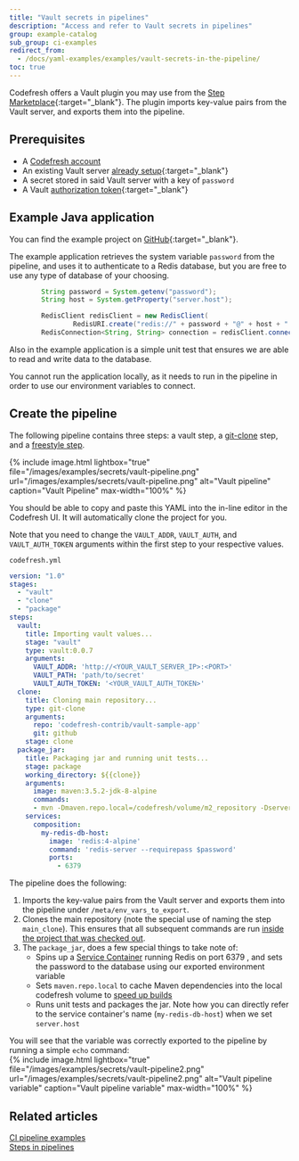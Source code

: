 ```yaml
---
title: "Vault secrets in pipelines"
description: "Access and refer to Vault secrets in pipelines"
group: example-catalog
sub_group: ci-examples
redirect_from:
  - /docs/yaml-examples/examples/vault-secrets-in-the-pipeline/
toc: true
---
```


Codefresh offers a Vault plugin you may use from the [Step Marketplace](https://codefresh.io/steps/step/vault){:target="\_blank"}.  The plugin imports key-value pairs from the Vault server, and exports them into the pipeline. 

## Prerequisites

- A [Codefresh account]({{site.baseurl}}/docs/administration/account-user-management/create-codefresh-account/)
- An existing Vault server [already setup](https://learn.hashicorp.com/vault/getting-started/install){:target="\_blank"}
- A secret stored in said Vault server with a key of `password`
- A Vault [authorization token](https://learn.hashicorp.com/vault/getting-started/authentication#tokens){:target="\_blank"}

## Example Java application

You can find the example project on [GitHub](https://github.com/codefresh-contrib/vault-sample-app){:target="\_blank"}.

The example application retrieves the system variable `password` from the pipeline, and uses it to authenticate to a Redis database, but you are free to use any type of database of your choosing.

```java
        String password = System.getenv("password");
        String host = System.getProperty("server.host");

        RedisClient redisClient = new RedisClient(
                RedisURI.create("redis://" + password + "@" + host + ":6379"));
        RedisConnection<String, String> connection = redisClient.connect();
```

Also in the example application is a simple unit test that ensures we are able to read and write data to the database.

You cannot run the application locally, as it needs to run in the pipeline in order to use our environment variables to connect.

## Create the pipeline

The following pipeline contains three steps: a vault step, a [git-clone]({{site.baseurl}}/docs/pipelines/steps/git-clone/) step, and a [freestyle step]({{site.baseurl}}/docs/pipelines/steps/freestyle/).

{% include image.html 
lightbox="true" 
file="/images/examples/secrets/vault-pipeline.png" 
url="/images/examples/secrets/vault-pipeline.png" 
alt="Vault pipeline"
caption="Vault Pipeline"
max-width="100%" 
%}

You should be able to copy and paste this YAML into the in-line editor in the Codefresh UI.  It will automatically clone the project for you.

Note that you need to change the `VAULT_ADDR`, `VAULT_AUTH`, and `VAULT_AUTH_TOKEN` arguments within the first step to your respective values.

`codefresh.yml`
```yaml
version: "1.0"
stages:
  - "vault"
  - "clone"
  - "package"
steps:
  vault:
    title: Importing vault values...
    stage: "vault"
    type: vault:0.0.7
    arguments:
      VAULT_ADDR: 'http://<YOUR_VAULT_SERVER_IP>:<PORT>'
      VAULT_PATH: 'path/to/secret'
      VAULT_AUTH_TOKEN: '<YOUR_VAULT_AUTH_TOKEN>'
  clone:
    title: Cloning main repository...
    type: git-clone
    arguments:
      repo: 'codefresh-contrib/vault-sample-app'
      git: github
    stage: clone
  package_jar:
    title: Packaging jar and running unit tests...
    stage: package
    working_directory: ${{clone}}
    arguments:
      image: maven:3.5.2-jdk-8-alpine
      commands:
      - mvn -Dmaven.repo.local=/codefresh/volume/m2_repository -Dserver.host=my-redis-db-host clean package
    services:
      composition:
        my-redis-db-host:
          image: 'redis:4-alpine'
          command: 'redis-server --requirepass $password'
          ports:
            - 6379
```

The pipeline does the following:

1. Imports the key-value pairs from the Vault server and exports them into the pipeline under `/meta/env_vars_to_export`.
2. Clones the main repository (note the special use of naming the step `main_clone`).  This ensures that all subsequent commands are run [inside the project that was checked out]({{site.baseurl}}/docs/pipelines/steps/git-clone/#basic-clone-step-project-based-pipeline).
3. The `package_jar`, does a few special things to take note of:
   - Spins up a [Service Container]({{site.baseurl}}/docs/pipelines/service-containers/) running Redis on port 6379 , and sets the password to the database using our exported environment variable
   - Sets `maven.repo.local` to cache Maven dependencies into the local codefresh volume to [speed up builds]({{site.baseurl}}/docs/example-catalog/ci-examples/spring-boot-2/#caching-the-maven-dependencies)
   - Runs unit tests and packages the jar.  Note how you can directly refer to the service container's name (`my-redis-db-host`) when we set `server.host`

You will see that the variable was correctly exported to the pipeline by running a simple `echo` command:   
  {% include image.html 
  lightbox="true" 
  file="/images/examples/secrets/vault-pipeline2.png" 
  url="/images/examples/secrets/vault-pipeline2.png" 
  alt="Vault pipeline variable"
  caption="Vault pipeline variable"
  max-width="100%" 
  %}
  
## Related articles
[CI pipeline examples]({{site.baseurl}}/docs/example-catalog/ci-examples/)  
[Steps in pipelines]({{site.baseurl}}/docs/pipelines/steps/)  

